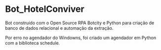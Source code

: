 # Bot_HotelConviver
Bot construído com o Open Source RPA Botcity e Python para criação de banco de dados relacional e automação da extração.

Por erro no agendador do Windowns, foi criado um agendador em Python com a biblioteca schedule.
